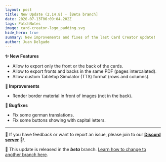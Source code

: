 ```yaml
---
layout: post
title: New Update (2.14.8) - [Beta branch]
date: 2020-07-13T06:09:04.202Z
tags: PatchNotes
image: card-creator-logo_padding.svg
hide_hero: true
summary: New improvements and fixes of the last Card Creator update!
author: Juan Delgado
---
```

**✨ New Features**

* Allow to export only the front or the back of the cards.
* Allow to export fronts and backs in the same PDF (pages intercalated).
* Allow custom Tabletop Simulator (TTS) format (rows and columns).

**🔧 Improvements**

* Render border material in front of images (not in the back).

**🐛 Bugfixes**

* Fix some german translations.
* Fix some buttons showing with capital letters.

---

📌 If you have feedback or want to report an issue, please join to our **[Discord server](http://discord.gg/pixelatto)** 💬\

📌 This update is released in the ***beta*** branch. [Learn how to change to another branch here](/blog/beta-and-legacy-versions).